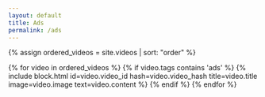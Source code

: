 ```yaml
---
layout: default
title: Ads
permalink: /ads
---
```


{% assign ordered_videos = site.videos | sort: "order" %}
<div class="gallery">
    {% for video in ordered_videos %}
        {% if video.tags contains 'ads' %}
            {% include block.html id=video.video_id hash=video.video_hash title=video.title image=video.image text=video.content %}
        {% endif %}
    {% endfor %}
</div>